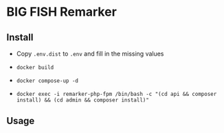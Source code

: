 # BIG FISH Remarker

## Install

- Copy `.env.dist` to `.env` and fill in the missing values

- `docker build`

- `docker compose-up -d`

- `docker exec -i remarker-php-fpm /bin/bash -c "(cd api && composer install) && (cd admin && composer install)"`

## Usage
